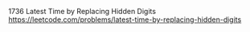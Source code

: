 1736 Latest Time by Replacing Hidden Digits https://leetcode.com/problems/latest-time-by-replacing-hidden-digits